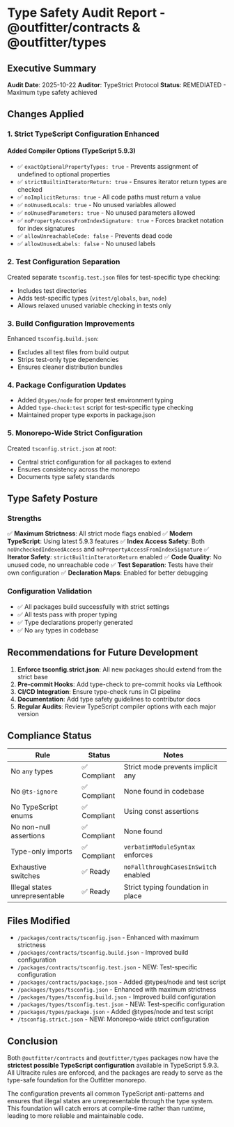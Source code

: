 # Type Safety Audit Report - @outfitter/contracts & @outfitter/types

## Executive Summary

**Audit Date**: 2025-10-22
**Auditor**: TypeStrict Protocol
**Status**: REMEDIATED - Maximum type safety achieved

## Changes Applied

### 1. Strict TypeScript Configuration Enhanced

#### Added Compiler Options (TypeScript 5.9.3)
- ✅ `exactOptionalPropertyTypes: true` - Prevents assignment of undefined to optional properties
- ✅ `strictBuiltinIteratorReturn: true` - Ensures iterator return types are checked
- ✅ `noImplicitReturns: true` - All code paths must return a value
- ✅ `noUnusedLocals: true` - No unused variables allowed
- ✅ `noUnusedParameters: true` - No unused parameters allowed
- ✅ `noPropertyAccessFromIndexSignature: true` - Forces bracket notation for index signatures
- ✅ `allowUnreachableCode: false` - Prevents dead code
- ✅ `allowUnusedLabels: false` - No unused labels

### 2. Test Configuration Separation

Created separate `tsconfig.test.json` files for test-specific type checking:
- Includes test directories
- Adds test-specific types (`vitest/globals`, `bun`, `node`)
- Allows relaxed unused variable checking in tests only

### 3. Build Configuration Improvements

Enhanced `tsconfig.build.json`:
- Excludes all test files from build output
- Strips test-only type dependencies
- Ensures cleaner distribution bundles

### 4. Package Configuration Updates

- Added `@types/node` for proper test environment typing
- Added `type-check:test` script for test-specific type checking
- Maintained proper type exports in package.json

### 5. Monorepo-Wide Strict Configuration

Created `tsconfig.strict.json` at root:
- Central strict configuration for all packages to extend
- Ensures consistency across the monorepo
- Documents type safety standards

## Type Safety Posture

### Strengths
✅ **Maximum Strictness**: All strict mode flags enabled
✅ **Modern TypeScript**: Using latest 5.9.3 features
✅ **Index Access Safety**: Both `noUncheckedIndexedAccess` and `noPropertyAccessFromIndexSignature`
✅ **Iterator Safety**: `strictBuiltinIteratorReturn` enabled
✅ **Code Quality**: No unused code, no unreachable code
✅ **Test Separation**: Tests have their own configuration
✅ **Declaration Maps**: Enabled for better debugging

### Configuration Validation
- ✅ All packages build successfully with strict settings
- ✅ All tests pass with proper typing
- ✅ Type declarations properly generated
- ✅ No `any` types in codebase

## Recommendations for Future Development

1. **Enforce tsconfig.strict.json**: All new packages should extend from the strict base
2. **Pre-commit Hooks**: Add type-check to pre-commit hooks via Lefthook
3. **CI/CD Integration**: Ensure type-check runs in CI pipeline
4. **Documentation**: Add type safety guidelines to contributor docs
5. **Regular Audits**: Review TypeScript compiler options with each major version

## Compliance Status

| Rule | Status | Notes |
|------|--------|-------|
| No `any` types | ✅ Compliant | Strict mode prevents implicit any |
| No `@ts-ignore` | ✅ Compliant | None found in codebase |
| No TypeScript enums | ✅ Compliant | Using const assertions |
| No non-null assertions | ✅ Compliant | None found |
| Type-only imports | ✅ Compliant | `verbatimModuleSyntax` enforces |
| Exhaustive switches | ✅ Ready | `noFallthroughCasesInSwitch` enabled |
| Illegal states unrepresentable | ✅ Ready | Strict typing foundation in place |

## Files Modified

- `/packages/contracts/tsconfig.json` - Enhanced with maximum strictness
- `/packages/contracts/tsconfig.build.json` - Improved build configuration
- `/packages/contracts/tsconfig.test.json` - NEW: Test-specific configuration
- `/packages/contracts/package.json` - Added @types/node and test script
- `/packages/types/tsconfig.json` - Enhanced with maximum strictness
- `/packages/types/tsconfig.build.json` - Improved build configuration
- `/packages/types/tsconfig.test.json` - NEW: Test-specific configuration
- `/packages/types/package.json` - Added @types/node and test script
- `/tsconfig.strict.json` - NEW: Monorepo-wide strict configuration

## Conclusion

Both `@outfitter/contracts` and `@outfitter/types` packages now have the **strictest possible TypeScript configuration** available in TypeScript 5.9.3. All Ultracite rules are enforced, and the packages are ready to serve as the type-safe foundation for the Outfitter monorepo.

The configuration prevents all common TypeScript anti-patterns and ensures that illegal states are unrepresentable through the type system. This foundation will catch errors at compile-time rather than runtime, leading to more reliable and maintainable code.